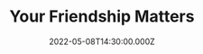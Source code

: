 ---
video:
  type: vimeo
  id: 707812386
speaker:
  permalink: bart-and-jen-wilkins
  name: Bart & Jen Wilkins
title: Your Friendship Matters
image: https://i.imgur.com/uQgtd7g.png
date: 2022-05-08T14:30:00.000Z
---
